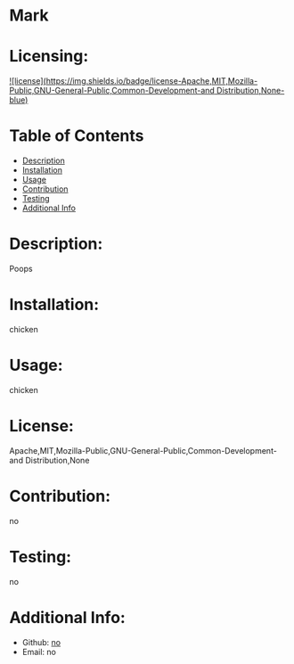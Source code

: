 # Mark

# Licensing:
[![license](https://img.shields.io/badge/license-Apache,MIT,Mozilla-Public,GNU-General-Public,Common-Development-and Distribution,None-blue)](https://shields.io)

# Table of Contents 
- [Description](#description)
- [Installation](#installation)
- [Usage](#usage)
- [Contribution](#contribution)
- [Testing](#testing)
- [Additional Info](#additional-info)

# Description:
Poops

# Installation:
chicken

# Usage:
chicken

# License:
Apache,MIT,Mozilla-Public,GNU-General-Public,Common-Development-and Distribution,None

# Contribution:
no

# Testing:
no

# Additional Info:
- Github: [no](https://github.com/no)
- Email: no 